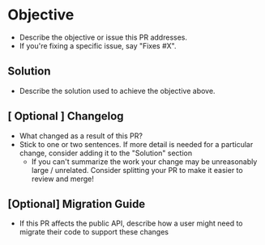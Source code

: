 # Objective

- Describe the objective or issue this PR addresses.
- If you're fixing a specific issue, say "Fixes #X".

## Solution

- Describe the solution used to achieve the objective above.

## \[ Optional \] Changelog

- What changed as a result of this PR?
- Stick to one or two sentences. If more detail is needed for a particular change, consider adding it to the "Solution" section
  - If you can't summarize the work your change may be unreasonably large / unrelated. Consider splitting your PR to make it easier to review and merge!

## \[Optional\] Migration Guide

- If this PR affects the public API, describe how a user might need to migrate their code to support these changes